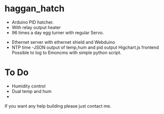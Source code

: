 haggan_hatch
============

* Arduino PID hatcher. 
* With relay output heater
* 96 times a day egg turner with regular Servo. 
- Ethernet server with ethernet shield and Webduino
- NTP time
-JSON output of temp,hum and pid output
Higchart.js frontend 
Possible to log to Emoncms with simple python script.



To Do
=====

* Humidity control
* Dual temp and hum
* 



If you want any help building please just contact me. 

